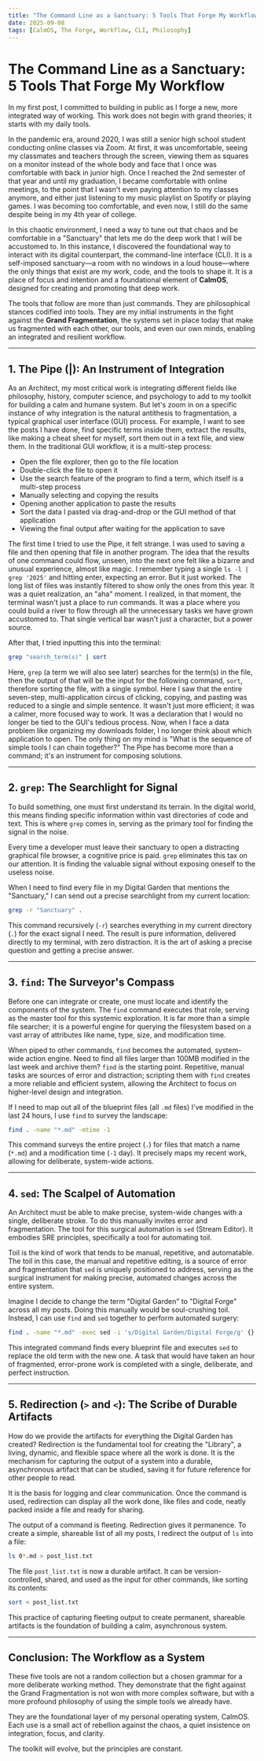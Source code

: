 ```yaml
---
title: "The Command Line as a Sanctuary: 5 Tools That Forge My Workflow"
date: 2025-09-08
tags: [CalmOS, The Forge, Workflow, CLI, Philosophy]
---
```


# The Command Line as a Sanctuary: 5 Tools That Forge My Workflow

In my first post, I committed to building in public as I forge a new, more integrated way of working. This work does not begin with grand theories; it starts with my daily tools.

In the pandemic era, around 2020, I was still a senior high school student conducting online classes via Zoom. At first, it was uncomfortable, seeing my classmates and teachers through the screen, viewing them as squares on a monitor instead of the whole body and face that I once was comfortable with back in junior high. Once I reached the 2nd semester of that year and until my graduation, I became comfortable with online meetings, to the point that I wasn't even paying attention to my classes anymore, and either just listening to my music playlist on Spotify or playing games. I was becoming too comfortable, and even now, I still do the same despite being in my 4th year of college.

In this chaotic environment, I need a way to tune out that chaos and be comfortable in a "Sanctuary" that lets me do the deep work that I will be accustomed to. In this instance, I discovered the foundational way to interact with its digital counterpart, the command-line interface (CLI). It is a self-imposed sanctuary—a room with no windows in a loud house—where the only things that exist are my work, code, and the tools to shape it. It is a place of focus and intention and a foundational element of **CalmOS**, designed for creating and promoting that deep work.

The tools that follow are more than just commands. They are philosophical stances codified into tools. They are my initial instruments in the fight against the **Grand Fragmentation**, the systems set in place today that make us fragmented with each other, our tools, and even our own minds, enabling an integrated and resilient workflow.

---

## 1. The Pipe (|): An Instrument of Integration

As an Architect, my most critical work is integrating different fields like philosophy, history, computer science, and psychology to add to my toolkit for building a calm and humane system. But let's zoom in on a specific instance of why integration is the natural antithesis to fragmentation, a typical graphical user interface (GUI) process. For example, I want to see the posts I have done, find specific terms inside them, extract the results, like making a cheat sheet for myself, sort them out in a text file, and view them. In the traditional GUI workflow, it is a multi-step process:

- Open the file explorer, then go to the file location
- Double-click the file to open it
- Use the search feature of the program to find a term, which itself is a multi-step process
- Manually selecting and copying the results
- Opening another application to paste the results
- Sort the data I pasted via drag-and-drop or the GUI method of that application
- Viewing the final output after waiting for the application to save

The first time I tried to use the Pipe, it felt strange. I was used to saving a file and then opening that file in another program. The idea that the results of one command could flow, unseen, into the next one felt like a bizarre and unusual experience, almost like magic. I remember typing a single `ls -l | grep '2025'` and hitting enter, expecting an error. But it just worked. The long list of files was instantly filtered to show only the ones from this year. It was a quiet realization, an "aha" moment. I realized, in that moment, the terminal wasn't just a place to run commands. It was a place where you could build a river to flow through all the unnecessary tasks we have grown accustomed to. That single vertical bar wasn't just a character, but a power source.

After that, I tried inputting this into the terminal:

```bash
grep "search_term(s)" | sort
```

Here, `grep` (a term we will also see later) searches for the term(s) in the file, then the output of that will be the input for the following command, `sort`, therefore sorting the file, with a single symbol. Here I saw that the entire seven-step, multi-application circus of clicking, copying, and pasting was reduced to a single and simple sentence. It wasn't just more efficient; it was a calmer, more focused way to work. It was a declaration that I would no longer be tied to the GUI's tedious process. Now, when I face a data problem like organizing my downloads folder, I no longer think about which application to open. The only thing on my mind is "What is the sequence of simple tools I can chain together?" The Pipe has become more than a command; it's an instrument for composing solutions.

---

## 2. `grep`: The Searchlight for Signal

To build something, one must first understand its terrain. In the digital world, this means finding specific information within vast directories of code and text. This is where `grep` comes in, serving as the primary tool for finding the signal in the noise.

Every time a developer must leave their sanctuary to open a distracting graphical file browser, a cognitive price is paid. `grep` eliminates this tax on our attention. It is finding the valuable signal without exposing oneself to the useless noise.

When I need to find every file in my Digital Garden that mentions the "Sanctuary," I can send out a precise searchlight from my current location:

```bash
grep -r "Sanctuary" .
```

This command recursively (`-r`) searches everything in my current directory (`.`) for the exact signal I need. The result is pure information, delivered directly to my terminal, with zero distraction. It is the art of asking a precise question and getting a precise answer.

---

## 3. `find`: The Surveyor's Compass

Before one can integrate or create, one must locate and identify the components of the system. The `find` command executes that role, serving as the master tool for this systemic exploration. It is far more than a simple file searcher; it is a powerful engine for querying the filesystem based on a vast array of attributes like name, type, size, and modification time.

When piped to other commands, `find` becomes the automated, system-wide action engine. Need to find all files larger than 100MB modified in the last week and archive them? `find` is the starting point. Repetitive, manual tasks are sources of error and distraction; scripting them with `find` creates a more reliable and efficient system, allowing the Architect to focus on higher-level design and integration.

If I need to map out all of the blueprint files (all `.md` files) I've modified in the last 24 hours, I use `find` to survey the landscape:

```bash
find . -name "*.md" -mtime -1
```

This command surveys the entire project (`.`) for files that match a name (`*.md`) and a modification time (`-1` day). It precisely maps my recent work, allowing for deliberate, system-wide actions.

---

## 4. `sed`: The Scalpel of Automation

An Architect must be able to make precise, system-wide changes with a single, deliberate stroke. To do this manually invites error and fragmentation. The tool for this surgical automation is `sed` (Stream Editor). It embodies SRE principles, specifically a tool for automating toil. 

Toil is the kind of work that tends to be manual, repetitive, and automatable. The toil in this case, the manual and repetitive editing, is a source of error and fragmentation that `sed` is uniquely positioned to address, serving as the surgical instrument for making precise, automated changes across the entire system.

Imagine I decide to change the term "Digital Garden" to "Digital Forge" across all my posts. Doing this manually would be soul-crushing toil. Instead, I can use `find` and `sed` together to perform automated surgery:

```bash
find . -name "*.md" -exec sed -i 's/Digital Garden/Digital Forge/g' {} +
```

This integrated command finds every blueprint file and executes `sed` to replace the old term with the new one. A task that would have taken an hour of fragmented, error-prone work is completed with a single, deliberate, and perfect instruction.

---

## 5. Redirection (`>` and `<`): The Scribe of Durable Artifacts

How do we provide the artifacts for everything the Digital Garden has created? Redirection is the fundamental tool for creating the "Library", a living, dynamic, and flexible space where all the work is done. It is the mechanism for capturing the output of a system into a durable, asynchronous artifact that can be studied, saving it for future reference for other people to read.

It is the basis for logging and clear communication. Once the command is used, redirection can display all the work done, like files and code, neatly packed inside a file and ready for sharing.

The output of a command is fleeting. Redirection gives it permanence. To create a simple, shareable list of all my posts, I redirect the output of `ls` into a file:

```bash
ls 0*.md > post_list.txt
```

The file `post_list.txt` is now a durable artifact. It can be version-controlled, shared, and used as the input for other commands, like sorting its contents:

```bash
sort < post_list.txt
```

This practice of capturing fleeting output to create permanent, shareable artifacts is the foundation of building a calm, asynchronous system.

---

## Conclusion: The Workflow as a System

These five tools are not a random collection but a chosen grammar for a more deliberate working method. They demonstrate that the fight against the Grand Fragmentation is not won with more complex software, but with a more profound philosophy of using the simple tools we already have.

They are the foundational layer of my personal operating system, CalmOS. Each use is a small act of rebellion against the chaos, a quiet insistence on integration, focus, and clarity.

The toolkit will evolve, but the principles are constant.